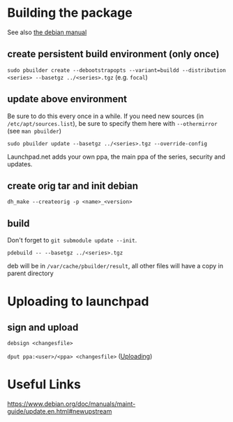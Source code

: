 # Building the package

See also [the debian manual](https://www.debian.org/doc/manuals/debmake-doc/)

## create persistent build environment (only once)

`sudo pbuilder create --debootstrapopts --variant=buildd --distribution <series> --basetgz ../<series>.tgz` (e.g. `focal`)

## update above environment

Be sure to do this every once in a while. If you need new sources (in `/etc/apt/sources.list`), be sure to specify them here with `--othermirror` (see `man pbuilder`)

`sudo pbuilder update --basetgz ../<series>.tgz --override-config`

Launchpad.net adds your own ppa, the main ppa of the series, security and updates.

## create orig tar and init debian

`dh_make --createorig -p <name>_<version>`

## build

Don't forget to `git submodule update --init`.

`pdebuild -- --basetgz ../<series>.tgz`

deb will be in `/var/cache/pbuilder/result`, all other files will have a copy in parent directory


# Uploading to launchpad

## sign and upload

`debsign <changesfile>`

`dput ppa:<user>/<ppa> <changesfile>` ([Uploading](https://help.launchpad.net/Packaging/PPA/Uploading))


# Useful Links

https://www.debian.org/doc/manuals/maint-guide/update.en.html#newupstream

